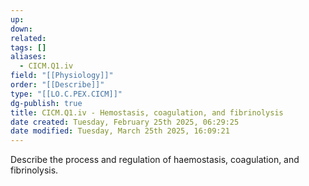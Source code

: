 ```yaml
---
up: 
down: 
related: 
tags: []
aliases:
  - CICM.Q1.iv
field: "[[Physiology]]"
order: "[[Describe]]"
type: "[[LO.C.PEX.CICM]]"
dg-publish: true
title: CICM.Q1.iv - Hemostasis, coagulation, and fibrinolysis
date created: Tuesday, February 25th 2025, 06:29:25
date modified: Tuesday, March 25th 2025, 16:09:21
---
```


Describe the process and regulation of haemostasis, coagulation, and fibrinolysis.
